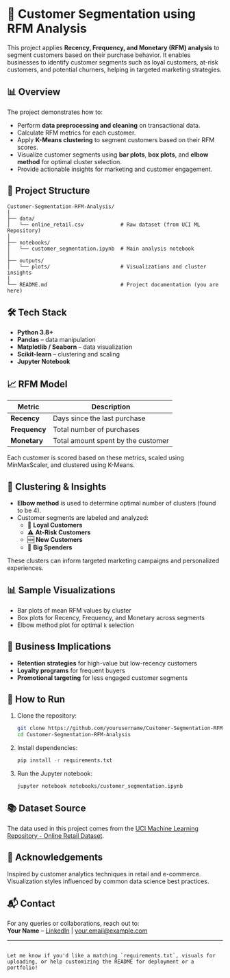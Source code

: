 # 🧮 Customer Segmentation using RFM Analysis

This project applies **Recency, Frequency, and Monetary (RFM) analysis** to segment customers based on their purchase behavior. It enables businesses to identify customer segments such as loyal customers, at-risk customers, and potential churners, helping in targeted marketing strategies.

## 📊 Overview

The project demonstrates how to:
- Perform **data preprocessing and cleaning** on transactional data.
- Calculate RFM metrics for each customer.
- Apply **K-Means clustering** to segment customers based on their RFM scores.
- Visualize customer segments using **bar plots**, **box plots**, and **elbow method** for optimal cluster selection.
- Provide actionable insights for marketing and customer engagement.

## 📁 Project Structure

```
Customer-Segmentation-RFM-Analysis/
│
├── data/
│   └── online_retail.csv            # Raw dataset (from UCI ML Repository)
│
├── notebooks/
│   └── customer_segmentation.ipynb  # Main analysis notebook
│
├── outputs/
│   └── plots/                       # Visualizations and cluster insights
│
└── README.md                        # Project documentation (you are here)
```

## 🛠️ Tech Stack

- **Python 3.8+**
- **Pandas** – data manipulation
- **Matplotlib / Seaborn** – data visualization
- **Scikit-learn** – clustering and scaling
- **Jupyter Notebook**

## 📈 RFM Model

| Metric     | Description                                                 |
|------------|-------------------------------------------------------------|
| **Recency** | Days since the last purchase                               |
| **Frequency** | Total number of purchases                                |
| **Monetary** | Total amount spent by the customer                        |

Each customer is scored based on these metrics, scaled using MinMaxScaler, and clustered using K-Means.

## 🧪 Clustering & Insights

- **Elbow method** is used to determine optimal number of clusters (found to be 4).
- Customer segments are labeled and analyzed:
  - 🎯 **Loyal Customers**
  - ⚠️ **At-Risk Customers**
  - 🆕 **New Customers**
  - 💸 **Big Spenders**

These clusters can inform targeted marketing campaigns and personalized experiences.

## 📊 Sample Visualizations

- Bar plots of mean RFM values by cluster
- Box plots for Recency, Frequency, and Monetary across segments
- Elbow method plot for optimal `k` selection

## 🧠 Business Implications

- **Retention strategies** for high-value but low-recency customers
- **Loyalty programs** for frequent buyers
- **Promotional targeting** for less engaged customer segments

## 🚀 How to Run

1. Clone the repository:
   ```bash
   git clone https://github.com/yourusername/Customer-Segmentation-RFM-Analysis.git
   cd Customer-Segmentation-RFM-Analysis
   ```

2. Install dependencies:
   ```bash
   pip install -r requirements.txt
   ```

3. Run the Jupyter notebook:
   ```bash
   jupyter notebook notebooks/customer_segmentation.ipynb
   ```

## 📚 Dataset Source

The data used in this project comes from the [UCI Machine Learning Repository - Online Retail Dataset](https://archive.ics.uci.edu/ml/datasets/online+retail).

## 🙌 Acknowledgements

Inspired by customer analytics techniques in retail and e-commerce. Visualization styles influenced by common data science best practices.

## 📬 Contact

For any queries or collaborations, reach out to:  
**Your Name** – [LinkedIn](https://linkedin.com/in/your-profile) | your.email@example.com

---

```

Let me know if you'd like a matching `requirements.txt`, visuals for uploading, or help customizing the README for deployment or a portfolio!
